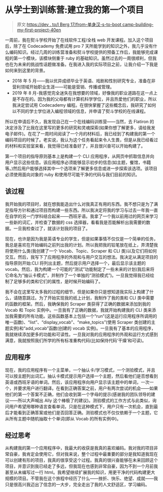 # 从学士到训练营:建立我的第一个项目

> 原文:[https://dev . to/l Berg 17/from-单身汉-s-to-boot camp-building-my-first-project-40en](https://dev.to/lberge17/from-bachelor-s-to-bootcamp-building-my-first-project-40en)

一周前，我在熨斗学校开始了在线软件工程/全栈 web 开发课程。加入这个项目后，除了在 Codecademy 免费试用 pro 7 天所能学到的知识之外，我几乎没有什么编码知识。经过几周的训练营准备和熨斗学校提供的预备工作后，我能够完成课程的第一个模块，该模块侧重于 ruby 的基础知识。虽然过去的一周很顺利，但我也在为未来的挑战性话题做准备。在我进入我的实际项目之前，让我介绍一下我是如何来到这里的背景。

*   2018 年 5 月——我以优异成绩毕业于英语、戏剧和性别研究专业，准备在非营利领域开始职业生涯——可能是营销、传播或管理。
*   2019 年 8 月-我感觉完全迷失在我想要的领域，好像我的职业道路在这一点上是不存在的。因为我的父母都有计算机科学学位，并且热爱他们的职业，所以我决定尝试用 Codecademy 编程。在很快掌握了这些概念后，我研究了如何以不同的学士学位进入编程领域的信息，并申请了熨斗学校的在线课程。

所以在申请后不久，我发现自己在一个在线编码训练营——当然，去 Flatiron 的决定涉及了比我在这里写的更多的研究和灵魂探索(如果你想了解更多，请给我发电子邮件)。在花了一周时间阅读了一个月的材料后，我已经到了构建我的第一个编码项目的时候了。老实说，我认为这个任务看起来令人生畏，但是从我已经看过的材料和实验室来看，我觉得已经准备好了，并且很兴奋可以开始构建了。

第一个项目的指导原则基本上是构建一个 CLI 应用程序，从网页中抓取信息并向用户显示这些信息。该应用程序必须能够显示初步的信息(如主题，餐馆，书籍等。)然后用户能够选择其中一个选项来了解更多信息或进一步探索该选项。该项目必须使用面向对象的 ruby 和使用尽可能干净的代码与我们目前的知识。

## 该过程

我开始我的项目时，就在想我能造出什么对我真正有用的东西。我不想只是为了满足指导方针和通过项目而构建一些东西。所以我决定将我的学习与过去一年我一直在自学的另一门学科结合起来——西班牙语。我拿了一个我以前用过的网页来学习一些新的词汇，并检查了数据的 css 选择器，看看我是否能解析出我需要的数据。一旦我检查过了，就该计划我的项目了。

现在，也许是因为我是英语专业的学生，但是如果事情不仅仅是一个简单的任务，我总是喜欢在开始编码之前列出我的计划。所以我把我的铅笔放在纸上，弄清楚我将使用什么类(我创建了一个 Vocab、Topic、Scraper 和 CLI 类)以及它们将如何交互。然后，我写下了应用程序的外观和与用户交互的想法。我决定从满足项目的指导原则开始:CLI 将列出主题，然后提示用户选择一个，最后显示该主题的 vocab。然后，我为构建一个可能的“测试”功能制定了一些未来的计划(我后来将它命名为“抽认卡模式”，并制作了一个单独的“测验模式”)。一旦我觉得我已经绘制了足够多的类和它们的属性，是时候开始编码了。

我不会在这里写太多我的过程的细节，但是如果你只是想知道我实际上构建了什么，请随意跳过。为了开始实现我的纸上计划，我制作了我的类和 CLI 类中需要的函数的框架。然后，我确保我的 Scraper 类获得了正确的数据来添加到我的 Vocab 和 Topic 实例中。一旦我有了正确的数据，我就开始构建我的 CLI 类来添加我需要的所有功能。这些函数基本上包括一个“run”(这是运行应用程序所调用的唯一函数)、“list”、“display_vocab”、“make_topics”(使用 Scraper 类创建的主题实例)和“add_vocab”函数(创建的 vocab 实例)。一旦我有了基本的应用程序，我就继续添加更多的功能和可读性。一旦我对我的应用程序的外观和运行方式感到满意，我就按照我们所学的所有标准重构代码(比如保持代码‘干燥’和可读)。

## 应用程序

现在，我的应用程序有一个主菜单，一个抽认卡/学习模式，一个测验模式，并且可以按主题列出词汇。抽认卡模式提示用户选择一个主题，然后看他们是否想看到英语或西班牙语的单词。然后，该应用程序向用户显示该主题中的单词，一次一个，并要求用户进行翻译。在看到正确答案之前，用户有两次尝试的机会——如果他们的第一个答案不正确，他们会收到第一个字母的提示(感谢我的团队领导的建议——所以大声喊出 Ally 这个棒极了的建议)。测验模式的工作方式与此类似，询问用户希望用哪种语言查看单词，只是在这种模式下，用户只有一次机会，直到最后才能看到正确答案或他们是否回答正确。测验模式也不仅仅依赖于一个主题，它从所有主题中随机抽取十个单词(即从 Vocab 的所有实例中)。

## 经过思考

从构建我的第一个应用程序中，我最大的收获是我真的喜欢编码。我对我的项目非常自豪，我肯定会使用它，但对我来说，整个过程中最重要的部分是我知道我现在可以创建有形的项目，我真的很享受这个过程。我真的很兴奋能够在未来回顾这个项目，并意识到我已经走了多远，但我现在也感到非常自豪，因为不到一个月前我甚至从未编写过一行 html。我希望继续扩展我的知识，用更干净的代码构建更大规模的项目。不管我在这个旅程中经历了什么——挫折、快乐、绝望、成就——我只是很高兴我迈出了信念的一大步，完全走出了我的人文舒适区，学习编码。